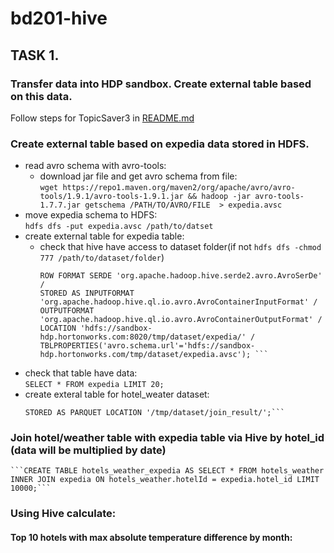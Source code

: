 # bd201-hive
## TASK 1. 
### Transfer data into HDP sandbox. Create external table based on this data.
Follow steps for TopicSaver3 in [README.md](https://github.com/Nexxezz/kafkastreamsapp/blob/master/README.md)
 ### Create external table based on expedia data stored in HDFS.
 * read avro schema with avro-tools:
   * download jar file and get avro schema from file:  
   ```wget https://repo1.maven.org/maven2/org/apache/avro/avro-tools/1.9.1/avro-tools-1.9.1.jar && hadoop -jar avro-tools-1.7.7.jar getschema /PATH/TO/AVRO/FILE  > expedia.avsc```
 * move expedia schema to HDFS:  
 ```hdfs dfs -put expedia.avsc /path/to/datset```
 * create external table for expedia table:
    * check that hive have access to dataset folder(if not ```hdfs dfs -chmod 777 /path/to/dataset/folder```)
      ```CREATE EXTERNAL TABLE expedia /  
      ROW FORMAT SERDE 'org.apache.hadoop.hive.serde2.avro.AvroSerDe' /  
      STORED AS INPUTFORMAT 'org.apache.hadoop.hive.ql.io.avro.AvroContainerInputFormat' /  
      OUTPUTFORMAT 'org.apache.hadoop.hive.ql.io.avro.AvroContainerOutputFormat' /  
      LOCATION 'hdfs://sandbox-hdp.hortonworks.com:8020/tmp/dataset/expedia/' /  
      TBLPROPERTIES('avro.schema.url'='hdfs://sandbox-hdp.hortonworks.com/tmp/dataset/expedia.avsc'); ```
  * check that table have data:  
  ```SELECT * FROM expedia LIMIT 20;```
  * create exteral table for hotel_weater dataset:  
    ```CREATE EXTERNAL TABLE hotels_weather (hotel_id double,hotel_name string,avg_tmpr_f double,avg_tmpr_c double,wthr_date string)  
    STORED AS PARQUET LOCATION '/tmp/dataset/join_result/';```
  ### Join hotel/weather table with expedia table via Hive by hotel_id (data will be multiplied by date) 
    ```CREATE TABLE hotels_weather_expedia AS SELECT * FROM hotels_weather INNER JOIN expedia ON hotels_weather.hotelId = expedia.hotel_id LIMIT 10000;```  
### Using Hive calculate:  
#### Top 10 hotels with max absolute temperature difference by month:
